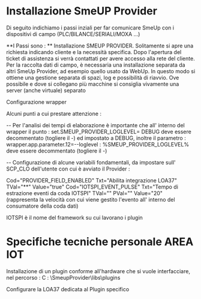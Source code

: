 # Installazione SmeUP Provider
Di seguito indichiamo i passi inziali per far comunicare SmeUp con i dispositivi di campo (PLC/BILANCE/SERIALI/MOXA ...)

**I Passi sono : **
Installazione SMEUP PROVIDER. Solitamente si apre una richiesta indicando cliente e la necessità specifica. Dopo l'apertura del ticket di assistenza si verrà contattati per avere accesso alla rete del cliente.
Per la raccolta dati di campo, è necessaria una installazione separata da altri SmeUp Provider, ad esempio quello usato da WebUp. In questo modo si ottiene una gestione separata di spazi, log e possibilità di riavvio. Ove possibile e dove si collegano più macchine si consiglia vivamente una server (anche virtuale) separato

Configurazione wrapper

Alcuni punti a cui prestare attenzione : 

-- Per l'analisi dei tempi di elaborazione è importante che all' interno del wrapper il punto : 
    set.SMEUP_PROVIDER_LOGLEVEL= DEBUG
    deve essere decommentato (togliere il -) ed impostato a DEBUG, inoltre il parametro : 
    wrapper.app.parameter.12=--loglevel : %SMEUP_PROVIDER_LOGLEVEL%
    deve essere decommentato (togliere il -)

-- Configurazione di alcune variabili fondamentali, da impostare sull' SCP_CLO dell'utente con cui è avviato il Provider : 

Cod="PROVIDER_FIELD_ENABLED" Txt="Abilita integrazione LOA37" TVal="\*\*" Value="true"
Cod="IOTSPI_EVENT_PULSE" Txt="Tempo di estrazione eventi da coda IOTSPI" TVal="" PVal="" Value="20"
   (rappresenta la velocità con cui viene gestito l'evento all' interno del consumatore della coda dati)

IOTSPI è il nome del framework su cui lavorano i plugin

# Specifiche tecniche personale AREA IOT

Installazione di un plugin conforme all'hardware che si vuole interfacciare, nel percorso : 
 C : \SmeupProvider\libs\plugins

 Configurare la LOA37 dedicata al Plugin specifico




























